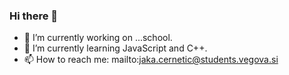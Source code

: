 ### Hi there 👋

- 🔭 I’m currently working on ...school.
- 🌱 I’m currently learning JavaScript and C++.
- 📫 How to reach me: mailto:jaka.cernetic@students.vegova.si
